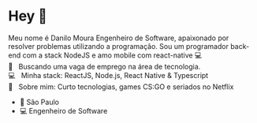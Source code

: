 # Hey  👋

Meu nome é Danilo Moura
Engenheiro de Software, apaixonado por resolver problemas utilizando a programação.
Sou um programador back-end com a stack NodeJS e amo mobile com react-native :computer:
<br/> :rocket:  &nbsp; Buscando uma vaga de emprego na área de tecnologia.
<br/> :computer: &nbsp; Minha stack: ReactJS, Node.js, React Native & Typescript
<br/> 💬  &nbsp; Sobre mim: Curto tecnologias, games CS:GO e seriados no Netflix
- 📍 São Paulo
- 💻 Engenheiro de Software

